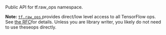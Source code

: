 Public API for tf.raw_ops namespace.


**Note:**  [ `tf.raw_ops` ](https://tensorflow.google.cn/api_docs/python/tf/raw_ops) provides direct/low level access to all TensorFlow ops. See   [the RFC](https://github.com/tensorflow/community/blob/master/rfcs/20181225-tf-raw-ops.md)for details. Unless you are library writer, you likely do not need to use theseops directly.

